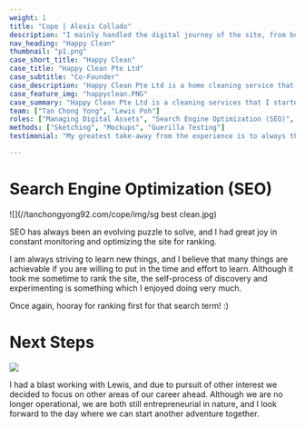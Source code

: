 ```yaml
---
weight: 1
title: "Cope | Alexis Collado"
description: "I mainly handled the digital journey of the site, from building the site ground up, hosting it and getting it ranked on Google via competitive search terms."
nav_heading: "Happy Clean"
thumbnail: "p1.png"
case_short_title: "Happy Clean"
case_title: "Happy Clean Pte Ltd"
case_subtitle: "Co-Founder"
case_description: "Happy Clean Pte Ltd is a home cleaning service that serves to provide jobs to housewives. We started out with the intention of helping our mothers find jobs, and decided to start a company to gain firsthand experience of starting out a business."
case_feature_img: "happyclean.PNG"
case_summary: "Happy Clean Pte Ltd is a cleaning services that I started out with a good friend of mine to provide jobs to housewives. We started out with the intention of helping our mothers find jobs, and decided to start a company to gain firsthand experience of starting out a business. "
team: ["Tan Chong Yong", "Lewis Poh"]
roles: ["Managing Digital Assets", "Search Engine Optimization (SEO)", "Supporting Daily Operations"]
methods: ["Sketching", "Mockups", "Guerilla Testing"]
testimonial: "My greatest take-away from the experience is to always think customer first and have frequent communication with various stakeholders. Things rarely stick to the original plans without deviation, and we must always be agile enough to make changes whenever necessary. This venture gave me a deeper understanding of operations and appreciate the importance of thinking business, a skillset which I was lacking before."

---
```


# Search Engine Optimization (SEO)

![](//tanchongyong92.com/cope/img/sg best clean.jpg)

SEO has always been an evolving puzzle to solve, and I had great joy in constant monitoring and optimizing the site for ranking.

I am always striving to learn new things, and I believe that many things are achievable if you are willing to put in the time and effort
to learn. Although it took me sometime to rank the site, the self-process of discovery and experimenting is something which I enjoyed doing
very much.

Once again, hooray for ranking first for that search term! :)

# Next Steps

![](//tanchongyong92.com/cope/img/leaders.jpg)

I had a blast working with Lewis, and due to pursuit of other interest we decided to focus on other areas of our career ahead. Although we are no
longer operational, we are both still entrepreneurial in nature, and I look forward to the day where we can start another adventure together.
